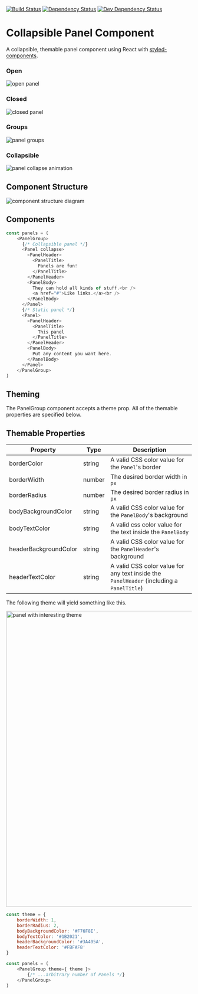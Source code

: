 [![Build Status](https://travis-ci.org/dictyBase/dicty-components-panel.svg?branch=master)](https://travis-ci.org/dictyBase/dicty-components-panel)
[![Dependency Status](https://david-dm.org/dictybase/dicty-components-panel.svg)](https://david-dm.org/dictybase/dicty-components-panel)
[![Dev Dependency Status](https://david-dm.org/dictybase/dicty-components-panel/dev-status.svg)](https://david-dm.org/dictybase/dicty-components-panel?type=dev)

# Collapsible Panel Component

A collapsible, themable panel component using React with [styled-components](https://github.com/styled-components/styled-components).

### Open
![open panel](https://cloud.githubusercontent.com/assets/20975270/24638739/9eea2482-18b0-11e7-989b-102de7a4dae8.png)

### Closed
![closed panel](https://cloud.githubusercontent.com/assets/20975270/24638737/9c3470e4-18b0-11e7-8911-f910d0976327.png)

### Groups
![panel groups](https://cloud.githubusercontent.com/assets/20975270/24642238/82b9a0b0-18cb-11e7-8b3e-f16275d90ccb.png)

### Collapsible
![panel collapse animation](https://cloud.githubusercontent.com/assets/20975270/24685178/72f953f4-1971-11e7-8e42-837a9840c37c.gif)

## Component Structure
![component structure diagram](https://cloud.githubusercontent.com/assets/20975270/24642171/f7c4b92c-18ca-11e7-85bb-14b3920415c2.png)

## Components
```js
const panels = (
    <PanelGroup>
      {/* Collapsible panel */}
      <Panel collapse>
        <PanelHeader>
          <PanelTitle>
            Panels are fun!
          </PanelTitle>
        </PanelHeader>
        <PanelBody>
          They can hold all kinds of stuff.<br />
          <a href="#">Like links.</a><br />
        </PanelBody>
      </Panel>
      {/* Static panel */}
      <Panel>
        <PanelHeader>
          <PanelTitle>
            This panel
          </PanelTitle>
        </PanelHeader>
        <PanelBody>
          Put any content you want here.
        </PanelBody>
      </Panel>
    </PanelGroup>
)
```

## Theming
The PanelGroup component accepts a theme prop. All of the themable properties are specified below.

## Themable Properties

| Property              | Type    | Description                                                                              |
| --------------------- | ------- | ---------------------------------------------------------------------------------------- |
| borderColor           | string  | A valid CSS color value for the `Panel`'s border                                         |
| borderWidth           | number  | The desired border width in `px`                                                         |
| borderRadius          | number  | The desired border radius in `px`                                                        |
| bodyBackgroundColor   | string  | A valid CSS color value for the `PanelBody`'s background                                 |
| bodyTextColor         | string  | A valid css color value for the text inside the `PanelBody`                              |
| headerBackgroundColor | string  | A valid CSS color value for the `PanelHeader`'s background                               |
| headerTextColor       | string  | A valid CSS color value for any text inside the `PanelHeader` (including a `PanelTitle`) |

The following theme will yield something like this.

<img width="802" alt="panel with interesting theme" src="https://cloud.githubusercontent.com/assets/20975270/24643660/04de871e-18d5-11e7-86cc-1f7f7915788d.png">


```js
const theme = {
    borderWidth: 1,
    borderRadius: 2,
    bodyBackgroundColor: '#F76F8E',
    bodyTextColor: '#1B2021',
    headerBackgroundColor: '#3A405A',
    headerTextColor: '#FBFAF8'
}

const panels = (
    <PanelGroup theme={ theme }>
        {/* ...arbitrary number of Panels */}
    </PanelGroup>
)
```
